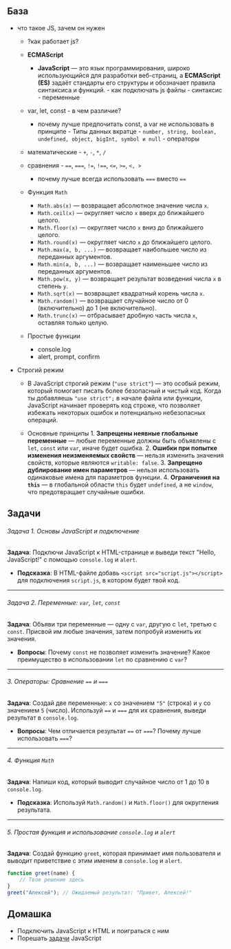 

## База

   - что такое JS, зачем он нужен
        - ?как работает js?
        - **ECMAScript**
	        - **JavaScript** — это язык программирования, широко использующийся для разработки веб-страниц, а **ECMAScript (ES)** задаёт стандарты его структуры и обозначает правила синтаксиса и функций.
    - как подключать js файлы
    - синтаксис
    - переменные
        - var, let, const - в чем различие?
            - почему лучше предпочитать const, а var не использовать в принципе
    - Типы данных вкратце - `number, string, boolean, undefined, object, bigInt, symbol и null`
    - операторы
        - математические - `+`, `-`, `*`, `/`
        - сравнения - `==`, `===`, `!=`, `!==`, `<=`, `>=`, `<, >`
            - почему лучше всегда использовать `===` вместо `==`
        - Функция `Math`
    
			- `Math.abs(x)` — возвращает абсолютное значение числа `x`.
			- `Math.ceil(x)` — округляет число `x` вверх до ближайшего целого.
			- `Math.floor(x)` — округляет число `x` вниз до ближайшего целого.
			- `Math.round(x)` — округляет число `x` до ближайшего целого.
			- `Math.max(a, b, ...)` — возвращает наибольшее число из переданных аргументов.
			- `Math.min(a, b, ...)` — возвращает наименьшее число из переданных аргументов.
			- `Math.pow(x, y)` — возвращает результат возведения числа `x` в степень `y`.
			- `Math.sqrt(x)` — возвращает квадратный корень числа `x`.
			- `Math.random()` — возвращает случайное число от 0 (включительно) до 1 (не включительно).
			- `Math.trunc(x)` — отбрасывает дробную часть числа `x`, оставляя только целую.
			
		- Простые функции
		
			- console.log
			- alert, prompt, confirm
		

        
 - Строгий режим
 
	- В JavaScript строгий режим (`"use strict"`) — это особый режим, который помогает писать более безопасный и чистый код. Когда ты добавляешь `"use strict";` в начале файла или функции, JavaScript начинает проверять код строже, что позволяет избежать некоторых ошибок и потенциально небезопасных операций.
	
	- Основные принципы
		    1. **Запрещены неявные глобальные переменные** — любые переменные должны быть объявлены с `let`, `const` или `var`, иначе будет ошибка.
			2. **Ошибки при попытке изменения неизменяемых свойств** — нельзя изменить значения свойств, которые являются `writable: false`.
			3. **Запрещено дублирование имен параметров** — нельзя использовать одинаковые имена для параметров функции.
			4. **Ограничения на `this`** — в глобальной области `this` будет `undefined`, а не `window`, что предотвращает случайные ошибки.


## Задачи

###### Задача 1. Основы JavaScript и подключение

**Задача**: Подключи JavaScript к HTML-странице и выведи текст "Hello, JavaScript!" с помощью `console.log` и `alert`.

- **Подсказка**: В HTML-файле добавь `<script src="script.js"></script>` для подключения `script.js`, в котором будет твой код.

---

###### Задача 2. Переменные: `var`, `let`, `const`

**Задача**: Объяви три переменные — одну с `var`, другую с `let`, третью с `const`. Присвой им любые значения, затем попробуй изменить их значения.

- **Вопросы**: Почему `const` не позволяет изменить значение? Какое преимущество в использовании `let` по сравнению с `var`?

---

###### 3. Операторы: Сравнение `==` и `===`

**Задача**: Создай две переменные: `x` со значением `"5"` (строка) и `y` со значением `5` (число). Используй `==` и `===` для их сравнения, выведи результат в `console.log`.

- **Вопросы**: Чем отличается результат `==` от `===`? Почему лучше использовать `===`?

---

###### 4. Функция `Math`

**Задача**: Напиши код, который выводит случайное число от 1 до 10 в `console.log`.

- **Подсказка**: Используй `Math.random()` и `Math.floor()` для округления результата.

---

###### 5. Простая функция и использование `console.log` и `alert`

**Задача**: Создай функцию `greet`, которая принимает имя пользователя и выводит приветствие с этим именем в `console.log` и `alert`.

```js
function greet(name) { 
	// Твое решение здесь
} 
greet("Алексей"); // Ожидаемый результат: "Привет, Алексей!"
```




## Домашка

- Подключить JavaScript к HTML и поиграться с ним
- Порешать [задачи](lecture13#задачи) JavaScript





